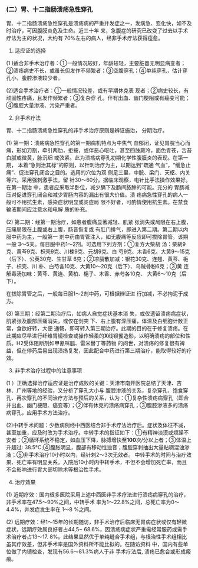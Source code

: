 ### (二）胃、十二指肠溃疡急性穿孔

胃、十二指肠溃疡急性穿孔是溃疡病的严重并发症之一，发病急、变化快，如不及时治疗，可因腹膜炎危及生命。近三十年 来，急腹症的研究已改变了过去以手术疗法为主的状况，大约有 70%左右的病人，经非手术疗法获得痊愈。

1. 适应证的选择 

(1 )适合非手术治疗者：①一般情况较好，年龄较轻，主要脏器无明显病变者；②溃疡病史不长，或虽长但发作不频繁者；③空腹穿孔；④单纯穿孔，估计穿孔小，腹腔渗液较少者。 

(2)适合手术治疗者：①一般情况较差，或有早期休克表 现者；②病史较长，有顽固性疼痛，且发作频繁者；③复杂穿 孔，伴有出血、幽门梗阻或有癌变可能；④腹腔大量渗液、污染严重者。 

2. 非手术疗法  

胃、十二指肠溃疡急性穿孔的非手术治疗原则是辨证施治，  分期治疗。  

(1) 第一期：溃疡病急性穿孔的第一期病机特点为中焦气 血郁闭，证见胃脘当心而痛，形如刀割，牵引两肋，拒按，或伴恶心呕吐，甚至四肢厥冷，面色青苍，舌苔白腻或微黄，脉沉细 或弦紧。此为溃疡病穿孔初期化学性腹膜炎的表现。在第一期，  本着“急则治其标”的原则，以针刺治疗为主，以期达到“疏通 气血”，“缓急止痛”、促进穿孔闭合之目的。选用的穴位为双 侧足三里、中脘、梁门、天枢、内关等穴。采用强刺激手法，留  针30〜60分。据临床观察，电针比手法操作效果好。在第一期治  中，患者应采取半卧位，减少膈下及肠间脓肿的可能。充分的  胃肠减压对促进穿孔闭合和减少胃肠内容的漏出有很大价值。溃 疡病急性穿孔的病人一般可不用抗生素，感染症状明显或炎症局 限不好者，可酌情使用抗生素。在禁食输液期间应注意水和电解  质的补充。 

(2)     第二期：经第一期治疗，如患者腹痛显著减轻、肌紧  张消失或局限在右上腹，压痛局限在上腹或右上腹，肠音恢复或 有肛门排气，即进入第二期。第二期以内服中药为主，一般第一 剂中药由胃管注入，如无腹痛等反应即可拔除胃管。该期一般  3〜5天。每日服中药1〜2剂。可选用下列方剂：①复方大柴胡 汤：柴胡9克、黄芩9克、枳壳9克、川楝9克、元胡9克、白 芍9克、木香6克、大黄9〜15克（后下）、公英30克、生甘草 6克；②凉膈散加减：银花30克、连翘、黄芩、梔子、枳壳、川 朴、白芍各10克、大黄10〜20克（后下）、乌贼骨粉6克；③黄 连解毒汤加味：黄芩、黄连、黄柏、梔子、木香、赤芍各10克、 大黄6〜10克（后下）。

在拔除胃管之后，一般每日服1〜2剂中药，可根据辨证进 行加减，不必拘泥于成方。

(3)      第三期：经第二期治疗后，如病人自觉症状基本消  失，或仅遗留溃疡病症状，肌紧张及腹部压痛消失，或仅在剑突 下、右上腹有深压痛，体温及白细胞计数正常，食欲好转，大便 通畅，即可转入第三期治疗。此期的目的在于修复溃疡。在此期应尽早进行纤维胃镜检查或操作轻柔的**X**线钡餐造影，以明确溃疡的部位和性质。H2受体阻断剂如甲氰咪胍、雷米替丁等药物 的问世，对溃疡的修复很有裨益，但在停药后易出现溃疡复发，因此配合中药进行第三期治疗，能取得较好的疗效。 

3. 非手术治疗过程中的注意事项

(1 ）正确选择治疗适应证是治疗成败的关键：天津市南开医院总结了天津、吉林、广州等地的经验，又分析了穿孔大小与 腹腔渗液的关系，复杂穿孔、饱食穿孔、再次穿孔的不同治疗方法与预后的关系，认为：①复杂性溃疡病穿孔（即合并出血、幽门梗阻、癌变等）；②伴有休克的溃疡病穿孔；③腹腔渗液多的溃疡病穿孔，应用手术方法治疗。

(2)中转手术问题：少数病例经中西医结合非手术疗法治疗后。症状及体征不减，甚至加重，应及时改为手术治疗。中转手术的指征如下：①有精神淡漠或烦躁不安者；②循环系统不稳定，如血压下降，脉搏增快至**100**次/分以上者；③体温上升超过:  38.5°C;④腹胀明显，腹部有移动性浊音；腹腔穿刺抽出大量粘稠混浊渗液；⑤非手术治疗10小时以内，经针刺2〜3次无效者。
中转手术的时间与治疗效果、死亡率有明显关系。入院后10小时内中转手术，不但不会增加死亡率，而且不会影响进行胃大部切除术等根治性手术。 
    

4. 治疗效果 
   

(1) 近期疗效：国内很多医院采用上述中西医非手术疗法进行溃疡病穿孔的治疗，非手术率在47.5〜90%之间，中转手术 率为1〜22.8%之间，总死亡率为0〜4.4%，并发症发生率在 1〜8 %之间。 

(2)   远期疗效：经1〜15年的长期随访，非手术治疗后临床无胃病症状或仅有轻微症状，远期疗效属良好者占44,5~  68.6%，因溃疡病症状严重需经常服药或需手术治疗者占13〜17. 8%。此结果显然优于单纯缝合手术组，与根治性手术组相比虽其疗效差，但非手术率是国外资料所不能比拟的。在随访资料 中，国内有些单位做了内镜检查，发现有56.6〜81.3%病人于非 手术疗法后, 溃疡已愈合或形成瘢痕。
    

